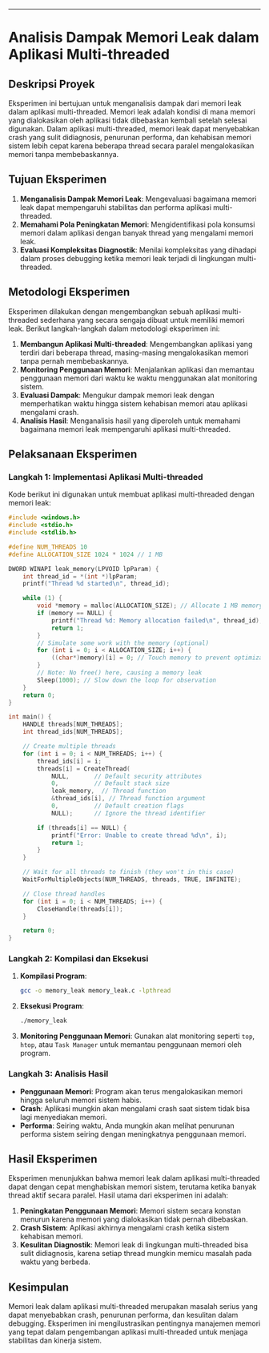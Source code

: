 ---

# Analisis Dampak Memori Leak dalam Aplikasi Multi-threaded

## Deskripsi Proyek

Eksperimen ini bertujuan untuk menganalisis dampak dari memori leak dalam aplikasi multi-threaded. Memori leak adalah kondisi di mana memori yang dialokasikan oleh aplikasi tidak dibebaskan kembali setelah selesai digunakan. Dalam aplikasi multi-threaded, memori leak dapat menyebabkan crash yang sulit didiagnosis, penurunan performa, dan kehabisan memori sistem lebih cepat karena beberapa thread secara paralel mengalokasikan memori tanpa membebaskannya.

## Tujuan Eksperimen

1. **Menganalisis Dampak Memori Leak**: Mengevaluasi bagaimana memori leak dapat mempengaruhi stabilitas dan performa aplikasi multi-threaded.
2. **Memahami Pola Peningkatan Memori**: Mengidentifikasi pola konsumsi memori dalam aplikasi dengan banyak thread yang mengalami memori leak.
3. **Evaluasi Kompleksitas Diagnostik**: Menilai kompleksitas yang dihadapi dalam proses debugging ketika memori leak terjadi di lingkungan multi-threaded.

## Metodologi Eksperimen

Eksperimen dilakukan dengan mengembangkan sebuah aplikasi multi-threaded sederhana yang secara sengaja dibuat untuk memiliki memori leak. Berikut langkah-langkah dalam metodologi eksperimen ini:

1. **Membangun Aplikasi Multi-threaded**: Mengembangkan aplikasi yang terdiri dari beberapa thread, masing-masing mengalokasikan memori tanpa pernah membebaskannya.
2. **Monitoring Penggunaan Memori**: Menjalankan aplikasi dan memantau penggunaan memori dari waktu ke waktu menggunakan alat monitoring sistem.
3. **Evaluasi Dampak**: Mengukur dampak memori leak dengan memperhatikan waktu hingga sistem kehabisan memori atau aplikasi mengalami crash.
4. **Analisis Hasil**: Menganalisis hasil yang diperoleh untuk memahami bagaimana memori leak mempengaruhi aplikasi multi-threaded.

## Pelaksanaan Eksperimen

### Langkah 1: Implementasi Aplikasi Multi-threaded

Kode berikut ini digunakan untuk membuat aplikasi multi-threaded dengan memori leak:

```c
#include <windows.h>
#include <stdio.h>
#include <stdlib.h>

#define NUM_THREADS 10
#define ALLOCATION_SIZE 1024 * 1024 // 1 MB

DWORD WINAPI leak_memory(LPVOID lpParam) {
    int thread_id = *(int *)lpParam;
    printf("Thread %d started\n", thread_id);

    while (1) {
        void *memory = malloc(ALLOCATION_SIZE); // Allocate 1 MB memory
        if (memory == NULL) {
            printf("Thread %d: Memory allocation failed\n", thread_id);
            return 1;
        }
        // Simulate some work with the memory (optional)
        for (int i = 0; i < ALLOCATION_SIZE; i++) {
            ((char*)memory)[i] = 0; // Touch memory to prevent optimization
        }
        // Note: No free() here, causing a memory leak
        Sleep(1000); // Slow down the loop for observation
    }
    return 0;
}

int main() {
    HANDLE threads[NUM_THREADS];
    int thread_ids[NUM_THREADS];

    // Create multiple threads
    for (int i = 0; i < NUM_THREADS; i++) {
        thread_ids[i] = i;
        threads[i] = CreateThread(
            NULL,       // Default security attributes
            0,          // Default stack size
            leak_memory,  // Thread function
            &thread_ids[i], // Thread function argument
            0,          // Default creation flags
            NULL);      // Ignore the thread identifier

        if (threads[i] == NULL) {
            printf("Error: Unable to create thread %d\n", i);
            return 1;
        }
    }

    // Wait for all threads to finish (they won't in this case)
    WaitForMultipleObjects(NUM_THREADS, threads, TRUE, INFINITE);

    // Close thread handles
    for (int i = 0; i < NUM_THREADS; i++) {
        CloseHandle(threads[i]);
    }

    return 0;
}

```

### Langkah 2: Kompilasi dan Eksekusi

1. **Kompilasi Program**:
   ```bash
   gcc -o memory_leak memory_leak.c -lpthread
   ```

2. **Eksekusi Program**:
   ```bash
   ./memory_leak
   ```

3. **Monitoring Penggunaan Memori**:
   Gunakan alat monitoring seperti `top`, `htop`, atau `Task Manager` untuk memantau penggunaan memori oleh program.

### Langkah 3: Analisis Hasil

- **Penggunaan Memori**: Program akan terus mengalokasikan memori hingga seluruh memori sistem habis.
- **Crash**: Aplikasi mungkin akan mengalami crash saat sistem tidak bisa lagi menyediakan memori.
- **Performa**: Seiring waktu, Anda mungkin akan melihat penurunan performa sistem seiring dengan meningkatnya penggunaan memori.

## Hasil Eksperimen

Eksperimen menunjukkan bahwa memori leak dalam aplikasi multi-threaded dapat dengan cepat menghabiskan memori sistem, terutama ketika banyak thread aktif secara paralel. Hasil utama dari eksperimen ini adalah:

1. **Peningkatan Penggunaan Memori**: Memori sistem secara konstan menurun karena memori yang dialokasikan tidak pernah dibebaskan.
2. **Crash Sistem**: Aplikasi akhirnya mengalami crash ketika sistem kehabisan memori.
3. **Kesulitan Diagnostik**: Memori leak di lingkungan multi-threaded bisa sulit didiagnosis, karena setiap thread mungkin memicu masalah pada waktu yang berbeda.

## Kesimpulan

Memori leak dalam aplikasi multi-threaded merupakan masalah serius yang dapat menyebabkan crash, penurunan performa, dan kesulitan dalam debugging. Eksperimen ini mengilustrasikan pentingnya manajemen memori yang tepat dalam pengembangan aplikasi multi-threaded untuk menjaga stabilitas dan kinerja sistem.
